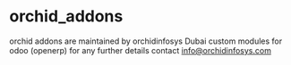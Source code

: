 orchid_addons
=============

orchid addons are maintained by orchidinfosys Dubai
custom modules for odoo (openerp)
for any further details contact info@orchidinfosys.com

